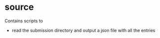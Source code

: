 # source

Contains scripts to

- read the submission directory and output a json file with all the entries
